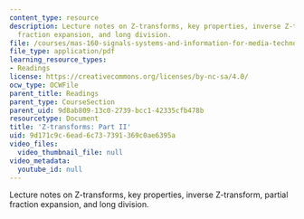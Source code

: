 ```yaml
---
content_type: resource
description: Lecture notes on Z-transforms, key properties, inverse Z-transform, partial
  fraction expansion, and long division.
file: /courses/mas-160-signals-systems-and-information-for-media-technology-fall-2007/9d171c9c6ead6c737391369c0ae6395a_1121_zx2.pdf
file_type: application/pdf
learning_resource_types:
- Readings
license: https://creativecommons.org/licenses/by-nc-sa/4.0/
ocw_type: OCWFile
parent_title: Readings
parent_type: CourseSection
parent_uid: 9d8ab809-13c0-2739-bcc1-42335cfb478b
resourcetype: Document
title: 'Z-transforms: Part II'
uid: 9d171c9c-6ead-6c73-7391-369c0ae6395a
video_files:
  video_thumbnail_file: null
video_metadata:
  youtube_id: null
---
```

Lecture notes on Z-transforms, key properties, inverse Z-transform, partial fraction expansion, and long division.